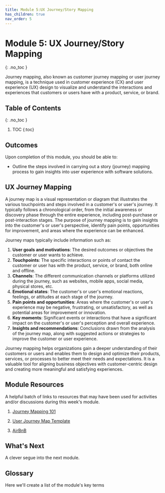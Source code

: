 ```yaml
---
title: Module 5:UX Journey/Story Mapping
has_children: true
nav_order: 5
---
```


<!--prettier-ignore-start-->

# Module 5: UX Journey/Story Mapping
{: .no_toc }

Journey mapping, also known as customer journey mapping or user journey mapping, is a technique used in customer experience (CX) and user experience (UX) design to visualize and understand the interactions and experiences that customers or users have with a product, service, or brand.

## Table of Contents
{: .no_toc }

1. TOC
{:toc}
      
<!-- prettier-ignore-end -->

## Outcomes

Upon completion of this module, you should be able to:

- Outline the steps involved in carrying out a story (journey) mapping process to gain insights into user experience with software solutions.

## UX Journey Mapping

A journey map is a visual representation or diagram that illustrates the various touchpoints and steps involved in a customer's or user's journey. It typically follows a chronological order, from the initial awareness or discovery phase through the entire experience, including post-purchase or post-interaction stages. The purpose of journey mapping is to gain insights into the customer's or user's perspective, identify pain points, opportunities for improvement, and areas where the experience can be enhanced.

Journey maps typically include information such as:

1. **User goals and motivations**: The desired outcomes or objectives the customer or user wants to achieve.
1. **Touchpoints**: The specific interactions or points of contact the customer or user has with the product, service, or brand, both online and offline.
1. **Channels**: The different communication channels or platforms utilized during the journey, such as websites, mobile apps, social media, physical stores, etc.
1. **Emotional states**: The customer's or user's emotional reactions, feelings, or attitudes at each stage of the journey.
1. **Pain points and opportunities**: Areas where the customer's or user's experience may be negative, frustrating, or unsatisfactory, as well as potential areas for improvement or innovation.
1. **Key moments**: Significant events or interactions that have a significant impact on the customer's or user's perception and overall experience.
1. **Insights and recommendations**: Conclusions drawn from the analysis of the journey map, along with suggested actions or strategies to improve the customer or user experience.

Journey mapping helps organizations gain a deeper understanding of their customers or users and enables them to design and optimize their products, services, or processes to better meet their needs and expectations. It is a valuable tool for aligning business objectives with customer-centric design and creating more meaningful and satisfying experiences.

## Module Resources

A helpful batch of links to resources that may have been used for activities and/or discussions during this week's module.

1. [Journey Mapping 101](https://www.nngroup.com/articles/journey-mapping-101/)

1. [User Journey Map Template](<https://www.figma.com/community/file/1215068681523967190/User-Journey-Map-Template-(Community)>)

1. [AirBnB](https://www.airbnb.ca/)

## What's Next

A clever segue into the next module.

## Glossary

Here we'll create a list of the module's key terms
